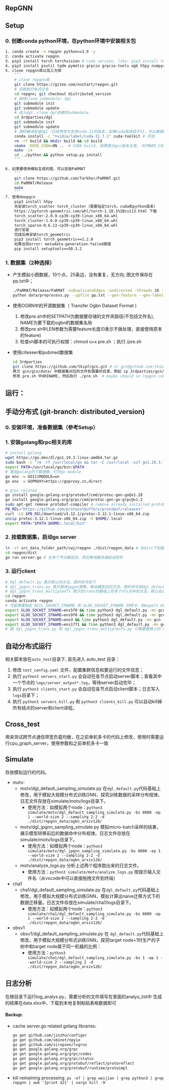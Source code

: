 ## RepGNN

## Setup
### 0. 创建conda python环境，在python环境中安装相关包
```bash
1. conda create -n repgnn python==3.9 -y
2. conda activate repgnn
3. pip3 install torch torchvision # cuda version, like: pip3 install torch==1.10.1+cu113 torchvision==0.11.2+cu113 -f https://download.pytorch.org/whl/torch_stable.html
4. pip3 install psutil tqdm pymetis grpcio grpcio-tools ogb h5py numpy==1.23.4 netifaces PyYAML asyncio GitPython openpyxl
5. clone repgnn库以及三方库
    ```
    # clone repgnn库
    git clone https://gitee.com/nustart/repgnn.git
    # 切换到分布式分支
    cd repgnn; git checkout distributed_version
    # 继续clone submodule: dgl
    git submodule init
    git submodule update
    # 进入dgl，clone dgl依赖的submodule
    cd 3rdparties/dgl
    git submodule init
    git submodule update
    # 源码编译安装dgl（已经修改为支持cuda 11的版本，如果cuda版本低于11，可以撤销dgl 9cecc3e 的提交；或者安装cuda 11环境
    conda install -c "nvidia/label/cuda-11.7.1" cuda-toolkit # 可选
    rm -rf build && mkdir build && cd build
    cmake -DUSE_CUDA=ON ..  # CUDA build, 如果提示gcc版本太高，-DCMAKE_CXX_COMPILER=/usr/bin/gcc-4.8
    make -j4
    cd ../python && python setup.py install
    ```

6. 如果要使用模拟生成的图，可以安装PaRMAT
    ```
    git clone https://github.com/farkhor/PaRMAT.git
    cd PaRMAT/Release
    make
    ```
7. 使用deepgcn
    pip3 install h5py
    先安装torch_scatter torch_cluster（需要指定torch，cuda和python版本）
    https://pytorch-geometric.com/whl/torch-1.10.1%2Bcu113.html 下载
    torch_scatter-2.0.9-cp39-cp39-linux_x86_64.whl
    torch_cluster-1.6.0-cp39-cp39-linux_x86_64.whl
    torch_sparse-0.6.13-cp39-cp39-linux_x86_64.whl
    进行安装
    完成后再安装torch_geometric
    pip3 install torch_geometric==2.2.0
    如果出现error: metadata-generation-failed报错
    pip install setuptools==50.3.2
```
### 1. 数据集（2种选择）
+ 产生模拟小图数据，10个点，25条边，没有重复，无方向; 图文件保存在pp.txt中；
    ```bash
    ./PaRMAT/Release/PaRMAT -noDuplicateEdges -undirected -threads 16 -nVertices 20 -nEdges 50 -output ./dist/repgnn_data/gendemo/pp.txt
    python data/preprocess.py --ppfile pp.txt --gen-feature --gen-label --gen-set --dataset ./dist/repgnn_data/gendemo
    ```
+ 使用OGBN中的开源数据集（ Transfer Ogbn Dataset Format )
    1. 修改pre.sh中的SETPATH为数据要存储的文件夹路径(不包括文件名), NAME为要下载的ogbn的数据集名称
    2. 修改pre.sh中LEN参数为需要feature长度(0表示不做处理，直接使用原本的feature)
    3. 检查sh脚本的可执行权限：chmod u+x pre.sh ；执行./pre.sh 

+ 使用citeseer和pubmed数据集
    ```bash
    cd 3rdparties
    git clone https://github.com/tkipf/gcn.git # or git@github.com:tkipf/gcn.git
    拷贝 gcn/gcn/data/ 中数据集对应的文件到需要的目录，例如 cp 3rdparties/gcn/gcn/data/ind.citeseer.* /data2/cwj/repgnn/citeseer/
    修改 pre.sh 中ORINAME, 然后执行 ./pre.sh  # maybe should in repgnn conda env
    ```

## 运行：
## 手动分布式 (git-branch: distributed_version)
### 0. 安装环境，准备数据集（参考Setup）
### 1. 安装golang和rpc相关的库
```bash
# install golang
wget https://go.dev/dl/go1.19.3.linux-amd64.tar.gz
sudo bash -c "rm -rf /usr/local/go && tar -C /usr/local -xzf go1.19.3.linux-amd64.tar.gz"
export PATH=/usr/local/go/bin:$PATH
# 增加golang的下载镜像，打开go module
go env -w GO111MODULE=on
go env -w GOPROXY=https://goproxy.cn,direct

# grpc-related
go install google.golang.org/protobuf/cmd/protoc-gen-go@v1.28
go install google.golang.org/grpc/cmd/protoc-gen-go-grpc@v1.2
sudo apt-get remove protobuf-compiler # remove already installed protobuf-compiler and re-install it from source 
PB_REL="https://github.com/protocolbuffers/protobuf/releases"
curl -LO $PB_REL/download/v3.12.1/protoc-3.12.1-linux-x86_64.zip
unzip protoc-3.12.1-linux-x86_64.zip -d $HOME/.local
export PATH="$PATH:$HOME/.local/bin"
```
### 2. 挂载数据集，启动go server
```bash
ln -sf src_data_folder_path/cwj/repgnn ./dist/repgnn_data # 在dist下创建软连接repgnn_data（代码中通过该软连接的路径进行数据访问）
cd repgnn/dist
go run server.go # 在多个节点都启动，然后等待服务端启动完毕
```

### 3. 运行client
```bash
# dgl_default.py 表示默认的方法，跑的命令如下
# dgl_jpgnn_trans.py 表示使用jpgnn策略，移动模型后的方法，跑的命令和dgl_default.py的一样，只是py文件名换一下
# dgl_jpgnn_trans_multiplenfs 表示在trans的基础上将多个nfs合并的方法，默认会去重，如果不去重需添加 --nodedup 的参数选项
cd repgnn
conda activate repgnn
# 可能需要指定 NCCL_SOCKET_IFNAME 和 GLOO_SOCKET_IFNAME 的网卡，如export GLOO_SOCKET_IFNAME=ens5f0 export GLOO_SOCKET_IFNAME=ens9f0
export GLOO_SOCKET_IFNAME=ens5f0 && time python3 dgl_default.py -mn gcn -bs 8000 -s 10-10-10 -ep 1 --dist-url 'tcp://10.214.243.19:23456' --world-size 2 --rank 0 --grpc-port 10.214.243.19:18110 -d ./dist/repgnn_data/ogbn_arxiv128/ --log  # yq2 a100: export NCCL_SOCKET_IFNAME=ens5f0 ; export GLOO_SOCKET_IFNAME=ens5f0
export GLOO_SOCKET_IFNAME=ens9f0 && time python3 dgl_default.py -mn gcn -bs 8000 -s 10-10-10 -ep 1 --dist-url 'tcp://10.214.243.19:23456' --world-size 2 --rank 1 --grpc-port 10.78.18.230:18110 -d ./dist/repgnn_data/ogbn_arxiv128/ --log # zjg1 a100: export NCCL_SOCKET_IFNAME=ens9f0 ; export GLOO_SOCKET_IFNAME=ens9f0
export GLOO_SOCKET_IFNAME=eno3 && time python3 dgl_default.py -mn gcn -bs 8000 -s 10-10-10 -ep 1 --dist-url 'tcp://10.214.243.19:23456' --world-size 2 --rank 1 --grpc-port 10.214.242.140:18110 -d ./dist/repgnn_data/ogbn_arxiv128/ --log # yq1/zju 2080ti: export NCCL_SOCKET_IFNAME=eno3 ; export GLOO_SOCKET_IFNAME=eno3
export GLOO_SOCKET_IFNAME=ens17f1 && time python3 dgl_default.py -mn gcn -bs 8000 -s 10-10-10 -ep 1 --dist-url 'tcp://10.214.243.19:23456' --world-size 2 --rank 1 --grpc-port 10.214.243.20:18110 -d ./dist/repgnn_data/ogbn_arxiv128/ --log # yq3 a100: export NCCL_SOCKET_IFNAME=ens17f1 ; export GLOO_SOCKET_IFNAME=ens17f1
# 跑 dgl_jpgnn_trans.py 和 dgl_jpgnn_trans_multiplenfs.py 只需要替换上的 dgl_default.py 即可，其他保持不变
```

## 自动分布式运行
相关脚本放在`auto_test`目录下, 首先进入 auto_test 目录：
1. 修改 `test_config.yaml` 文件，配置集群信息和要运行的文件信息；
2. 执行 `python3 servers_start.py` 会自动在各节点启动server脚本；查看其中一个节点的 `logs/server_output*.log`，等待server启动完毕；
3. 执行 `python3 clients_start.py` 会自动在各节点启动client脚本；日志写入`logs`目录下；
4. 执行 `python3 servers_kill.py` 和 `python3 clients_kill.py` 可以自动kill掉所有结点的server和client进程。


## Cross_test
用来测试跨节点通信带宽负载均衡，在之前单机多卡的代码上修改，使用时需要运行cpu_graph_server，使用参数和之前单机多卡一致

## Simulate
存放模拟运行的代码。
- motv:
    - motv/dgl_default_sampling_simulate.py 在`dgl_default.py`代码基础上修改，用于模拟大规模分布式训练GNN，探究训练数据的采样分布规律。日志文件存放在simulate/motv/logs目录下。
        + 使用方法：如模拟两个node：`python3 simulate/motv/dgl_default_sampling_simulate.py -bs 8000 -ep 1 --world-size 2 --sampling 2-2 -d ./dist/repgnn_data/ogbn_arxiv128/`
    - motv/dgl_jpgnn_sampling_simulate.py 模拟micro-batch采样的结果，展示模型转移前后的数据命中分布规律。日志文件存放在simulate/motv/logs目录下。
        + 使用方法：如模拟两个node：`python3 simulate/motv/dgl_jpgnn_sampling_simulate.py -bs 8000 -ep 1 --world-size 2 --sampling 2-2 -d ./dist/repgnn_data/ogbn_arxiv128/`
    - motv/analyze_logs.py 分析上述两个程序跑出来的日志文件。
        + 使用方法：`python3 simulate/motv/analyze_logs.py` 按提示输入文件名（从vscode中可以直接拖拽文件到终端）
- cha1
    - cha1/dgl_default_sampling_simulate.py 在`dgl_default.py`代码基础上修改，用于模拟大规模分布式训练GNN，模拟计算出naive迁移方式下的数据迁移量。日志文件存放在simulate/cha1/logs目录下。
        + 使用方法：如模拟两个node：`python3 simulate/cha1/dgl_default_sampling_simulate.py -bs 8000 -ep 1 --world-size 2 --sampling 2-2 -d ./dist/repgnn_data/ogbn_arxiv128/`
- obsv1
    - obsv1/dgl_default_sampling_simulate.py 在 `dgl_default.py`代码基础上修改，用于模拟大规模分布式训练GNN，探究target node=1时生产的子树中和target node属于同一机器的比例：
        + 使用方法：`python3 simulate/cha1/dgl_default_sampling_simulate.py -bs 1 -ep 1 --world-size 2 --sampling 2 -d ./dist/repgnn_data/ogbn_arxiv128/`

## 日志分析
在根目录下运行log_analys.py，需要分析的文件填写在里面的analys_list中
生成的结果在data.xlsx中，下载到本地复制粘贴表格数据即可


#### Backup: 
+ cache server.go related golang libraries:
    ```bash
    go get github.com/jinzhu/configor
    go get github.com/sbinet/npyio
    go get github.com/sirupsen/logrus
    go get google.golang.org/grpc
    go get google.golang.org/grpc/codes
    go get google.golang.org/grpc/status
    go get google.golang.org/protobuf/reflect/protoreflect
    go get google.golang.org/protobuf/runtime/protoimpl
    ```
+ kill remaining processing.  `ps -ef | grep weijian | grep python3 | grep repgnn | awk '{print $2}' | xargs kill -9`